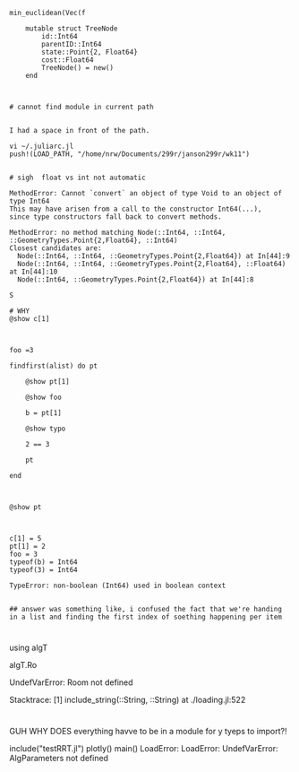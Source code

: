 ```
min_euclidean(Vec(f

    mutable struct TreeNode 
        id::Int64
        parentID::Int64
        state::Point{2, Float64}
        cost::Float64
        TreeNode() = new()
    end



# cannot find module in current path


I had a space in front of the path.

vi ~/.juliarc.jl
push!(LOAD_PATH, "/home/nrw/Documents/299r/janson299r/wk11")


# sigh  float vs int not automatic

MethodError: Cannot `convert` an object of type Void to an object of type Int64
This may have arisen from a call to the constructor Int64(...),
since type constructors fall back to convert methods.

MethodError: no method matching Node(::Int64, ::Int64, ::GeometryTypes.Point{2,Float64}, ::Int64)
Closest candidates are:
  Node(::Int64, ::Int64, ::GeometryTypes.Point{2,Float64}) at In[44]:9
  Node(::Int64, ::Int64, ::GeometryTypes.Point{2,Float64}, ::Float64) at In[44]:10
  Node(::Int64, ::GeometryTypes.Point{2,Float64}) at In[44]:8

S

# WHY 
@show c[1]

​

foo =3 

findfirst(alist) do pt

    @show pt[1]

    @show foo

    b = pt[1]

    @show typo

    2 == 3

    pt

end

​

@show pt

​

c[1] = 5
pt[1] = 2
foo = 3
typeof(b) = Int64
typeof(3) = Int64

TypeError: non-boolean (Int64) used in boolean context


## answer was something like, i confused the fact that we're handing in a list and finding the first index of soething happening per item
```
# 

using algT

algT.Ro

UndefVarError: Room not defined

Stacktrace:
 [1] include_string(::String, ::String) at ./loading.jl:522


#
GUH WHY DOES everything havve to be in a module for y tyeps to import?!

include("testRRT.jl")
plotly()
main()
LoadError: LoadError: UndefVarError: AlgParameters not defined
